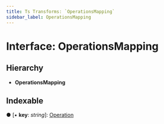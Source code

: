 ```yaml
---
title: Ts Transforms: `OperationsMapping`
sidebar_label: OperationsMapping
---
```


# Interface: OperationsMapping

## Hierarchy

* **OperationsMapping**

## Indexable

● \[▪ **key**: *string*\]: [Operation](operation.md)

